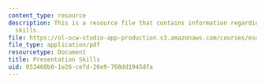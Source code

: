 ```yaml
---
content_type: resource
description: This is a resource file that contains information regarding presentation
  skills.
file: https://ol-ocw-studio-app-production.s3.amazonaws.com/courses/esd-051j-engineering-innovation-and-design-fall-2012/053460b01e26cefd26e9768dd1945dfa_MITESD_051JF12_Lec14_2.pdf
file_type: application/pdf
resourcetype: Document
title: Presentation Skills
uid: 053460b0-1e26-cefd-26e9-768dd1945dfa
---
```

